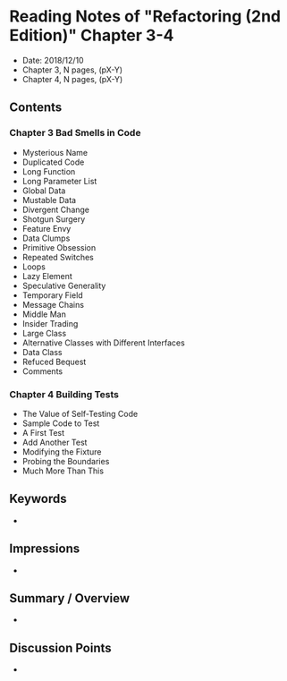 # Reading Notes of "Refactoring (2nd Edition)" Chapter 3-4

- Date: 2018/12/10
- Chapter 3, N pages, (pX-Y)
- Chapter 4, N pages, (pX-Y)

## Contents

### Chapter 3 Bad Smells in Code

- Mysterious Name
- Duplicated Code
- Long Function
- Long Parameter List
- Global Data
- Mustable Data
- Divergent Change
- Shotgun Surgery
- Feature Envy
- Data Clumps
- Primitive Obsession
- Repeated Switches
- Loops
- Lazy Element
- Speculative Generality
- Temporary Field
- Message Chains
- Middle Man
- Insider Trading
- Large Class
- Alternative Classes with Different Interfaces
- Data Class
- Refuced Bequest
- Comments

### Chapter 4 Building Tests

- The Value of Self-Testing Code
- Sample Code to Test
- A First Test
- Add Another Test
- Modifying the Fixture
- Probing the Boundaries
- Much More Than This



## Keywords

- 

## Impressions

- 

## Summary / Overview

- 

## Discussion Points

- 

